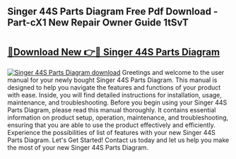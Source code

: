 ## Singer 44S Parts Diagram Free Pdf Download - Part-cX1 New Repair Owner Guide 1tSvT

# <h2><a href="http://dfljqp.blite.top/?on=Singer+44S+Parts+Diagram">🔗Download New 👉🔴 Singer 44S Parts Diagram</a></h2>

[![Singer 44S Parts Diagram download](https://i.imgur.com/lujVjoI.png)](http://dfljqp.blite.top/?on=Singer+44S+Parts+Diagram)
Greetings and welcome to the user manual for your newly bought Singer 44S Parts Diagram. This manual is designed to help you navigate the features and functions of your product with ease. Inside, you will find detailed instructions for installation, usage, maintenance, and troubleshooting. Before you begin using your Singer 44S Parts Diagram, please read this manual thoroughly. It contains essential information on product setup, operation, maintenance, and troubleshooting, ensuring that you are able to use the product effectively and efficiently. Experience the possibilities of list of features with your new Singer 44S Parts Diagram. Let's Get Started! Contact us today and let us help you make the most of your new Singer 44S Parts Diagram.
